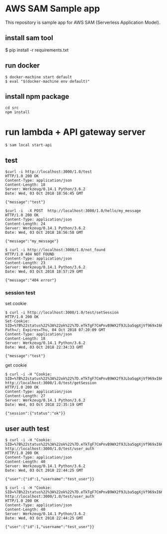 # AWS SAM Sample app
This repository is sample app for AWS SAM (Serverless Application Model).

## install sam tool

$ pip install -r requirements.txt

## run docker

```
$ docker-machine start default
$ eval "$(docker-machine env default)"
```

## install npm package

```
cd src
npm install
```

# run lambda + API gateway server

```
$ sam local start-api
```

## test 
```
$curl -i http://localhost:3000/1.0/test
HTTP/1.0 200 OK
Content-Type: application/json
Content-Length: 18
Server: Werkzeug/0.14.1 Python/3.6.2
Date: Wed, 03 Oct 2018 18:56:45 GMT

{"message":"test"}
```



```
$curl -i  -X POST  http://localhost:3000/1.0/hello/my_message
HTTP/1.0 200 OK
Content-Type: application/json
Content-Length: 24
Server: Werkzeug/0.14.1 Python/3.6.2
Date: Wed, 03 Oct 2018 18:56:58 GMT

{"message":"my_message"} 
```


```
$ curl -i http://localhost:3000/1.0/not_found
HTTP/1.0 404 NOT FOUND
Content-Type: application/json
Content-Length: 23
Server: Werkzeug/0.14.1 Python/3.6.2
Date: Wed, 03 Oct 2018 18:57:29 GMT

{"message":"404 error"}
```



### session test


set cookie

```
$ curl -i http://localhost:3000/1.0/test/setSession
HTTP/1.0 200 OK
Set-Cookie: SID=%7B%22status%22%3A%22ok%22%7D.eTkTgF7CmPnvB9WX2f9JLba5qgXjVf969xI6KdXCVmY; Path=/; Expires=Thu, 04 Oct 2018 07:20:09 GMT
Content-Type: application/json
Content-Length: 18
Server: Werkzeug/0.14.1 Python/3.6.2
Date: Wed, 03 Oct 2018 22:34:33 GMT

{"message":"test"}
```

get cookie

```
$ curl -i -H "Cookie: SID=%7B%22status%22%3A%22ok%22%7D.eTkTgF7CmPnvB9WX2f9JLba5qgXjVf969xI6KdXCVmY;" http://localhost:3000/1.0/test/getSession
HTTP/1.0 200 OK
Content-Type: application/json
Content-Length: 27
Server: Werkzeug/0.14.1 Python/3.6.2
Date: Wed, 03 Oct 2018 22:35:19 GMT

{"session":{"status":"ok"}} 
```

## user auth test

```
$ curl -i -H "Cookie: SID=%7B%22status%22%3A%22ok%22%7D.eTkTgF7CmPnvB9WX2f9JLba5qgXjVf969xI6KdXCVmY;" http://localhost:3000/1.0/test/user_auth
HTTP/1.0 200 OK
Content-Type: application/json
Content-Length: 40
Server: Werkzeug/0.14.1 Python/3.6.2
Date: Wed, 03 Oct 2018 22:44:25 GMT

{"user":{"id":1,"username":"test_user"}}
```


```
$ curl -i -H "Cookie: SID=%7B%22status%22%3A%22ok%22%7D.eTkTgF7CmPnvB9WX2f9JLba5qgXjVf969xI6KdXCVmY;" http://localhost:3000/1.0/test/user_auth
HTTP/1.0 200 OK
Content-Type: application/json
Content-Length: 40
Server: Werkzeug/0.14.1 Python/3.6.2
Date: Wed, 03 Oct 2018 22:44:25 GMT

{"user":{"id":1,"username":"test_user"}}
```
